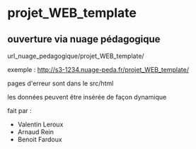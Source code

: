 # projet_WEB_template


## ouverture via nuage pédagogique
url_nuage_pedagogique/projet_WEB_template/

exemple : 
http://s3-1234.nuage-peda.fr/projet_WEB_template/


pages d'erreur sont dans le src/html

les données peuvent être insérée de façon dynamique


fait par : 
- Valentin Leroux
- Arnaud Rein
- Benoit Fardoux
